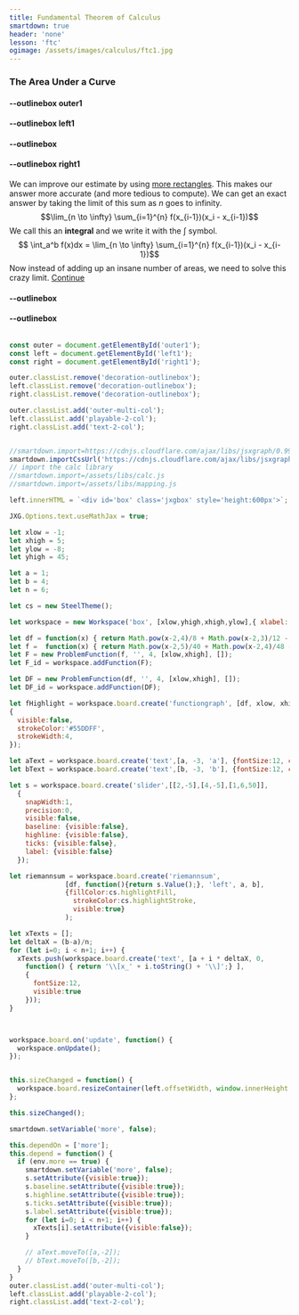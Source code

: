 ```yaml
---
title: Fundamental Theorem of Calculus
smartdown: true
header: 'none'
lesson: 'ftc'
ogimage: /assets/images/calculus/ftc1.jpg
---
```


### The Area Under a Curve 

#### --outlinebox outer1

#### --outlinebox left1


#### --outlinebox


#### --outlinebox right1
We can improve our estimate by using [more rectangles](:=more=true). This makes our answer more accurate (and more tedious to compute). We can get an exact answer by taking the limit of this sum as $n$ goes to infinity.
$$\lim_{n \to \infty} \sum_{i=1}^{n} f(x_{i-1})(x_i - x_{i-1})$$
We call this an **integral** and we write it with the $\int$ symbol.
$$ \int_a^b f(x)dx = \lim_{n \to \infty} \sum_{i=1}^{n} f(x_{i-1})(x_i - x_{i-1})$$
Now instead of adding up an insane number of areas, we need to solve this crazy limit.
[Continue](/pages/ftcLeftVsRightSums)

#### --outlinebox
#### --outlinebox

 

```javascript /autoplay

const outer = document.getElementById('outer1');
const left = document.getElementById('left1');
const right = document.getElementById('right1');

outer.classList.remove('decoration-outlinebox');
left.classList.remove('decoration-outlinebox');
right.classList.remove('decoration-outlinebox');

outer.classList.add('outer-multi-col');
left.classList.add('playable-2-col');
right.classList.add('text-2-col');


//smartdown.import=https://cdnjs.cloudflare.com/ajax/libs/jsxgraph/0.99.7/jsxgraphcore.js
smartdown.importCssUrl('https://cdnjs.cloudflare.com/ajax/libs/jsxgraph/0.99.7/jsxgraph.css');
// import the calc library
//smartdown.import=/assets/libs/calc.js
//smartdown.import=/assets/libs/mapping.js

left.innerHTML = `<div id='box' class='jxgbox' style='height:600px'>`;

JXG.Options.text.useMathJax = true;

let xlow = -1;
let xhigh = 5;
let ylow = -8;
let yhigh = 45;

let a = 1;
let b = 4;
let n = 6;

let cs = new SteelTheme();

let workspace = new Workspace('box', [xlow,yhigh,xhigh,ylow],{ xlabel:'', ylabel:'', colorTheme:'steel' });

let df = function(x) { return Math.pow(x-2,4)/8 + Math.pow(x-2,3)/12 - 3 * (x-2) * (x-2) + 12;};
let f =  function(x) { return Math.pow(x-2,5)/40 + Math.pow(x-2,4)/48 - Math.pow(x-2,3) + 12* (x - 2) + 25;  };
let F = new ProblemFunction(f, '', 4, [xlow,xhigh], []);
let F_id = workspace.addFunction(F);

let DF = new ProblemFunction(df, '', 4, [xlow,xhigh], []);
let DF_id = workspace.addFunction(DF);

let fHighlight = workspace.board.create('functiongraph', [df, xlow, xhigh], 
{
  visible:false,
  strokeColor:'#55DDFF', 
  strokeWidth:4,
});

let aText = workspace.board.create('text',[a, -3, 'a'], {fontSize:12, color:cs.darkAnnote, fixed:true});
let bText = workspace.board.create('text',[b, -3, 'b'], {fontSize:12, color:cs.darkAnnote, fixed:true});

let s = workspace.board.create('slider',[[2,-5],[4,-5],[1,6,50]],
  {
    snapWidth:1, 
    precision:0,
    visible:false,
    baseline: {visible:false},
    highline: {visible:false},
    ticks: {visible:false},
    label: {visible:false}
  });

let riemannsum = workspace.board.create('riemannsum',
              [df, function(){return s.Value();}, 'left', a, b],
              {fillColor:cs.highlightFill, 
                strokeColor:cs.highlightStroke,
                visible:true}
              );

let xTexts = [];
let deltaX = (b-a)/n;
for (let i=0; i < n+1; i++) {
  xTexts.push(workspace.board.create('text', [a + i * deltaX, 0, 
    function() { return '\\[x_' + i.toString() + '\\]';} ], 
    {
      fontSize:12,
      visible:true
    }));
}



workspace.board.on('update', function() {
  workspace.onUpdate();
});


this.sizeChanged = function() {
  workspace.board.resizeContainer(left.offsetWidth, window.innerHeight * 0.7);
};

this.sizeChanged();

smartdown.setVariable('more', false);

this.dependOn = ['more'];
this.depend = function() {
  if (env.more == true) {
    smartdown.setVariable('more', false);
    s.setAttribute({visible:true});
    s.baseline.setAttribute({visible:true});
    s.highline.setAttribute({visible:true});
    s.ticks.setAttribute({visible:true});
    s.label.setAttribute({visible:true});
    for (let i=0; i < n+1; i++) {
      xTexts[i].setAttribute({visible:false});
    }

    // aText.moveTo([a,-2]);
    // bText.moveTo([b,-2]);
  }
}
outer.classList.add('outer-multi-col');
left.classList.add('playable-2-col');
right.classList.add('text-2-col');




```